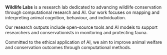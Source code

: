 **Wildlife Labs** is a research lab dedicated to advancing wildlife conservation through computational research and AI. Our work focuses on mapping and interpreting animal cognition, behaviour, and individuation. 

Our research outputs include open-source tools and AI models to support researchers and conservationists in monitoring and protecting fauna. 

Committed to the ethical application of AI, we aim to improve animal welfare and conservation outcomes through computational methods.
